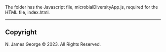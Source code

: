 The folder has the Javascript file, microbialDiversityApp.js, required for the HTML file, index.html.

----

## Copyright

N. James George © 2023. All Rights Reserved.
